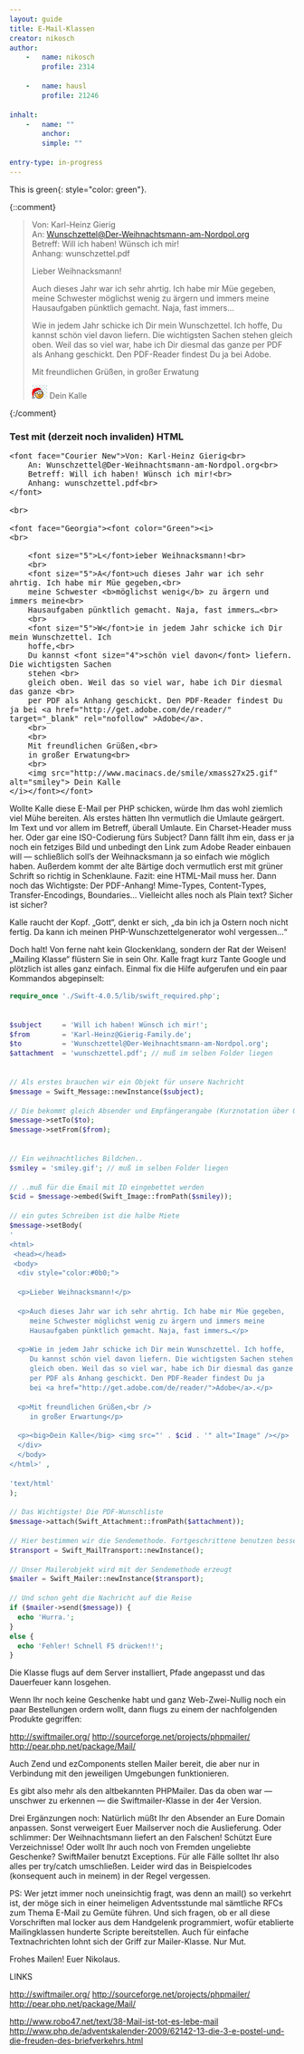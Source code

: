 ```yaml
---
layout: guide
title: E-Mail-Klassen
creator: nikosch
author:
    -   name: nikosch
        profile: 2314

    -   name: hausl
        profile: 21246

inhalt:
    -   name: ""
        anchor: 
        simple: ""

entry-type: in-progress
---
```


This is green{: style="color: green"}.


{::comment}

> Von: Karl-Heinz Gierig  
An: Wunschzettel@Der-Weihnachtsmann-am-Nordpol.org  
Betreff: Will ich haben! Wünsch ich mir!  
Anhang: wunschzettel.pdf
>
> Lieber Weihnacksmann!
>
> Auch dieses Jahr war ich sehr ahrtig. Ich habe mir Müe gegeben,
meine Schwester möglichst wenig zu ärgern und immers meine
Hausaufgaben pünktlich gemacht. Naja, fast immers…
>
> Wie in jedem Jahr schicke ich Dir mein Wunschzettel. Ich hoffe,
Du kannst schön viel davon liefern. Die wichtigsten Sachen stehen 
gleich oben. Weil das so viel war, habe ich Dir diesmal das ganze 
per PDF als Anhang geschickt. Den PDF-Reader findest Du ja bei Adobe.
>
> Mit freundlichen Grüßen,
in großer Erwatung
>
> ![xmas](images/smiley_xmas_27x25.gif) Dein Kalle

{:/comment}


### Test mit (derzeit noch invaliden) HTML 


<font size="3">

	<font face="Courier New">Von: Karl-Heinz Gierig<br>
		An: Wunschzettel@Der-Weihnachtsmann-am-Nordpol.org<br>
		Betreff: Will ich haben! Wünsch ich mir!<br>
		Anhang: wunschzettel.pdf<br>
	</font>
	
	<br>

	<font face="Georgia"><font color="Green"><i>
	<br>

		<font size="5">L</font>ieber Weihnacksmann!<br>
		<br>
		<font size="5">A</font>uch dieses Jahr war ich sehr ahrtig. Ich habe mir Müe gegeben,<br>
		meine Schwester <b>möglichst wenig</b> zu ärgern und immers meine<br>
		Hausaufgaben pünktlich gemacht. Naja, fast immers…<br>
		<br>
		<font size="5">W</font>ie in jedem Jahr schicke ich Dir mein Wunschzettel. Ich 
		hoffe,<br>
		Du kannst <font size="4">schön viel davon</font> liefern. Die wichtigsten Sachen 
		stehen <br>
		gleich oben. Weil das so viel war, habe ich Dir diesmal das ganze <br>
		per PDF als Anhang geschickt. Den PDF-Reader findest Du ja bei <a href="http://get.adobe.com/de/reader/" target="_blank" rel="nofollow" >Adobe</a>. 
		<br>
		<br>
		Mit freundlichen Grüßen,<br>
		in großer Erwatung<br>
		<br>
		<img src="http://www.macinacs.de/smile/xmass27x25.gif" alt="smiley"> Dein Kalle 
	</i></font></font>

</font>



Wollte Kalle diese E-Mail per PHP schicken, würde Ihm das wohl ziemlich viel Mühe bereiten. Als erstes hätten Ihn vermutlich die Umlaute geärgert. Im Text und vor allem im Betreff, überall Umlaute. Ein Charset-Header muss her. Oder gar eine ISO-Codierung fürs Subject? Dann fällt ihm ein, dass er ja noch ein fetziges Bild und unbedingt den Link zum Adobe Reader einbauen will ― schließlich soll’s der Weihnacksmann ja so einfach wie möglich haben. Außerdem kommt der alte Bärtige doch vermutlich erst mit grüner Schrift so richtig in Schenklaune. Fazit: eine HTML-Mail muss her. Dann noch das Wichtigste: Der PDF-Anhang! 
Mime-Types, Content-Types, Transfer-Encodings, Boundaries… Vielleicht alles noch als Plain text? Sicher ist sicher?

Kalle raucht der Kopf. „Gott“, denkt er sich, „da bin ich ja Ostern noch nicht fertig. Da kann ich meinen PHP-Wunschzettelgenerator wohl vergessen…“

Doch halt! Von ferne naht kein Glockenklang, sondern der Rat der Weisen! „Mailing Klasse“ flüstern Sie in sein Ohr. Kalle fragt kurz Tante Google und plötzlich ist alles ganz einfach. Einmal fix die Hilfe aufgerufen und ein paar Kommandos abgepinselt:


~~~ php
require_once './Swift-4.0.5/lib/swift_required.php'; 


$subject     = 'Will ich haben! Wünsch ich mir!'; 
$from        = 'Karl-Heinz@Gierig-Family.de'; 
$to          = 'Wunschzettel@Der-Weihnachtsmann-am-Nordpol.org'; 
$attachment  = 'wunschzettel.pdf'; // muß im selben Folder liegen 


// Als erstes brauchen wir ein Objekt für unsere Nachricht 
$message = Swift_Message::newInstance($subject); 

// Die bekommt gleich Absender und Empfängerangabe (Kurznotation über Queuing geht auch) 
$message->setTo($to); 
$message->setFrom($from); 


// Ein weihnachtliches Bildchen.. 
$smiley = 'smiley.gif'; // muß im selben Folder liegen 

// ..muß für die Email mit ID eingebettet werden 
$cid = $message->embed(Swift_Image::fromPath($smiley)); 

// ein gutes Schreiben ist die halbe Miete 
$message->setBody( 
' 
<html> 
 <head></head> 
 <body> 
  <div style="color:#0b0;"> 

  <p>Lieber Weihnacksmann!</p> 

  <p>Auch dieses Jahr war ich sehr ahrtig. Ich habe mir Müe gegeben, 
     meine Schwester möglichst wenig zu ärgern und immers meine 
     Hausaufgaben pünktlich gemacht. Naja, fast immers…</p> 

  <p>Wie in jedem Jahr schicke ich Dir mein Wunschzettel. Ich hoffe, 
     Du kannst schön viel davon liefern. Die wichtigsten Sachen stehen 
     gleich oben. Weil das so viel war, habe ich Dir diesmal das ganze 
     per PDF als Anhang geschickt. Den PDF-Reader findest Du ja  
     bei <a href="http://get.adobe.com/de/reader/">Adobe</a>.</p> 

  <p>Mit freundlichen Grüßen,<br /> 
     in großer Erwartung</p> 

  <p><big>Dein Kalle</big> <img src="' . $cid . '" alt="Image" /></p> 
  </div> 
  </body> 
</html>' , 

'text/html'  
); 
   
// Das Wichtigste! Die PDF-Wunschliste 
$message->attach(Swift_Attachment::fromPath($attachment)); 

// Hier bestimmen wir die Sendemethode. Fortgeschrittene benutzen besser SMTP 
$transport = Swift_MailTransport::newInstance(); 

// Unser Mailerobjekt wird mit der Sendemethode erzeugt 
$mailer = Swift_Mailer::newInstance($transport); 

// Und schon geht die Nachricht auf die Reise 
if ($mailer->send($message)) { 
  echo 'Hurra.'; 
} 
else { 
  echo 'Fehler! Schnell F5 drücken!!'; 
} 
~~~

Die Klasse flugs auf dem Server installiert, Pfade angepasst und das Dauerfeuer kann losgehen.

Wenn Ihr noch keine Geschenke habt und ganz Web-Zwei-Nullig noch ein paar Bestellungen ordern wollt, dann flugs zu einem der nachfolgenden Produkte gegriffen:

http://swiftmailer.org/
http://sourceforge.net/projects/phpmailer/
http://pear.php.net/package/Mail/

Auch Zend und ezComponents stellen Mailer bereit, die aber nur in Verbindung mit den jeweiligen Umgebungen funktionieren.


Es gibt also mehr als den altbekannten PHPMailer. Das da oben war ― unschwer zu erkennen ― die Swiftmailer-Klasse in der 4er Version.

Drei Ergänzungen noch:
Natürlich müßt Ihr den Absender an Eure Domain anpassen. Sonst verweigert Euer Mailserver noch die Auslieferung. Oder schlimmer: Der Weihnachtsmann liefert an den Falschen! 
Schützt Eure Verzeichnisse! Oder wollt Ihr auch noch von Fremden ungeliebte Geschenke? 
SwiftMailer benutzt Exceptions. Für alle Fälle solltet Ihr also alles per try/catch umschließen. Leider wird das in Beispielcodes (konsequent auch in meinem) in der Regel vergessen. 

PS: Wer jetzt immer noch uneinsichtig fragt, was denn an mail() so verkehrt ist, der möge sich in einer heimeligen Adventsstunde mal sämtliche RFCs zum Thema E-Mail zu Gemüte führen. Und sich fragen, ob er all diese Vorschriften mal locker aus dem Handgelenk programmiert, wofür etablierte Mailingklassen hunderte Scripte bereitstellen. Auch für einfache Textnachrichten lohnt sich der Griff zur Mailer-Klasse. Nur Mut.

Frohes Mailen! Euer Nikolaus.


LINKS

http://swiftmailer.org/
http://sourceforge.net/projects/phpmailer/
http://pear.php.net/package/Mail/

http://www.robo47.net/text/38-Mail-ist-tot-es-lebe-mail
http://www.php.de/adventskalender-2009/62142-13-die-3-e-postel-und-die-freuden-des-briefverkehrs.html
